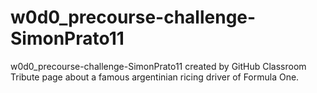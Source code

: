 # w0d0_precourse-challenge-SimonPrato11
w0d0_precourse-challenge-SimonPrato11 created by GitHub Classroom
Tribute page about a famous argentinian  ricing driver of Formula One.  
